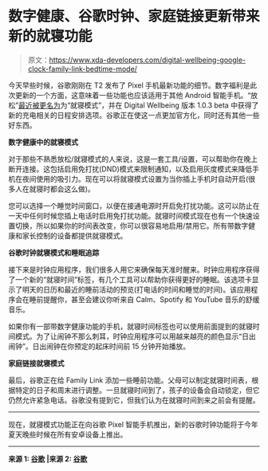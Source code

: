 # 数字健康、谷歌时钟、家庭链接更新带来新的就寝功能

> 原文：<https://www.xda-developers.com/digital-wellbeing-google-clock-family-link-bedtime-mode/>

今天早些时候，谷歌刚刚在 T2 发布了 Pixel 手机最新功能的细节。数字福利是此次更新的一个方面，这意味着一些功能也应该适用于其他 Android 智能手机。“放松”[最近被更名为](https://www.xda-developers.com/digital-wellbeing-renames-wind-down-bedtime-mode-new-charging-trigger/)为“就寝模式”，并在 Digital Wellbeing 版本 1.0.3 beta 中获得了新的充电相关的日程安排选项。谷歌正在使这一点更加官方化，同时还有其他一些好东西。

**数字健康中的就寝模式**

对于那些不熟悉放松/就寝模式的人来说，这是一套工具/设置，可以帮助你在晚上断开连接。这包括启用免打扰(DND)模式来限制通知，以及启用灰度模式来降低手机在夜间使用的吸引力。现在可以将就寝模式设置为当你插上手机时自动开启(很多人在就寝时都会这么做)。

您可以选择一个睡觉时间窗口，以便在接通电源时开启免打扰功能。这可以防止在一天中任何时候您插上电话时启用免打扰功能。就寝时间模式现在也有一个快速设置切换，所以如果你的时间表改变，你可以很容易地启用/禁用它。所有带数字健康和家长控制的设备都提供就寝模式。

**谷歌时钟就寝模式和睡眠追踪**

接下来是时钟应用程序，我们很多人用它来确保每天准时醒来。时钟应用程序获得了一个新的“就寝时间”标签，有几个工具可以帮助你获得更好的睡眠。该选项卡显示了明天的日历和最近的睡前活动的预览(打电话的时间和睡觉的时间)。该应用程序会在睡前提醒你，甚至会建议你听来自 Calm、Spotify 和 YouTube 音乐的舒缓音乐。

如果你有一部带数字健康功能的手机，就寝时间标签也可以使用前面提到的就寝时间模式。为了让闹钟不那么刺耳，时钟应用程序可以用越来越亮的颜色显示“日出闹钟”。日出闹钟在你预定的起床时间前 15 分钟开始播放。

**家庭链接就寝模式**

最后，谷歌正在给 Family Link 添加一些睡前功能。父母可以制定就寝时间表，根据特定的日子和周末进行调整。一旦就寝时间到了，孩子的设备会自动锁定，但它仍然允许紧急电话。谷歌没有提到它，但我们认为在就寝时间到来之前会有提醒。

* * *

现在，就寝模式功能正在向谷歌 Pixel 智能手机推出，新的谷歌时钟功能将于今年夏天晚些时候在所有安卓设备上推出。

* * *

**来源 1: [谷歌](https://www.blog.google/outreach-initiatives/digital-wellbeing/improve-your-sleep/) |来源 2: [谷歌](https://support.google.com/pixelphone/thread/50569414?hl=en)**